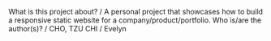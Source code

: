 What is this project about? / A personal project that showcases how to build a responsive static website for a company/product/portfolio.
Who is/are the author(s)? / CHO, TZU CHI / Evelyn